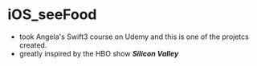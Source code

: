 # iOS_seeFood

* took Angela's Swift3 course on Udemy and this is one of the projetcs created. 
* greatly inspired by the HBO show ***Silicon Valley***
